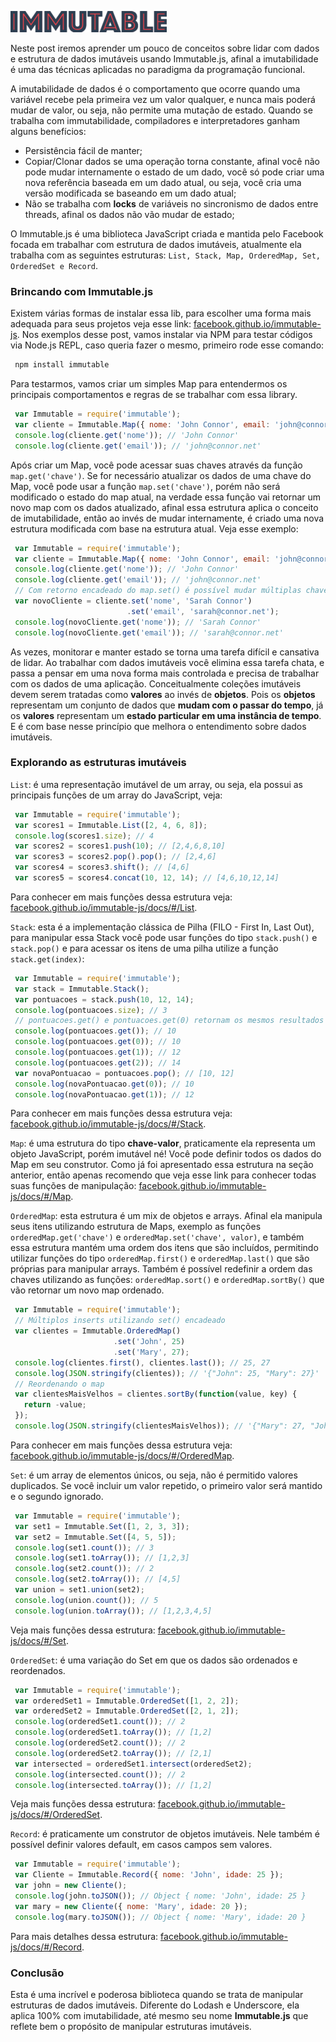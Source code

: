 ![Brincando com estruturas imutáveis usando Immutable.js](images/immutable-logo.png "Brincando com estruturas imutáveis usando Immutable.js")

Neste post iremos aprender um pouco de conceitos sobre lidar com dados e estrutura de dados imutáveis usando Immutable.js, afinal a imutabilidade é uma das técnicas aplicadas no paradigma da programação funcional.

A imutabilidade de dados é o comportamento que ocorre quando uma variável recebe pela primeira vez um valor qualquer, e nunca mais poderá mudar de valor, ou seja, não permite uma mutação de estado.
Quando se trabalha com immutabilidade, compiladores e interpretadores ganham alguns benefícios:

*   Persistência fácil de manter;
*   Copiar/Clonar dados se uma operação torna constante, afinal você não pode mudar internamente o estado de um dado, você só pode criar uma nova referência baseada em um dado atual, ou seja, você cria uma versão modificada se baseando em um dado atual;
*   Não se trabalha com **locks** de variáveis no sincronismo de dados entre threads, afinal os dados não vão mudar de estado;

O Immutable.js é uma biblioteca JavaScript criada e mantida pelo Facebook focada em trabalhar com estrutura de dados imutáveis, atualmente ela trabalha com as seguintes estruturas: `List, Stack, Map, OrderedMap, Set, OrderedSet e Record`.

### Brincando com Immutable.js

Existem várias formas de instalar essa lib, para escolher uma forma mais adequada para seus projetos veja esse link: [facebook.github.io/immutable-js](https://facebook.github.io/immutable-js). Nos exemplos desse post, vamos instalar via NPM para testar códigos via Node.js REPL, caso queria fazer o mesmo, primeiro rode esse comando:
``` bash
 npm install immutable
``` 

Para testarmos, vamos criar um simples Map para entendermos os principais comportamentos e regras de se trabalhar com essa library.
``` javascript
 var Immutable = require('immutable');
 var cliente = Immutable.Map({ nome: 'John Connor', email: 'john@connor.net' });
 console.log(cliente.get('nome')); // 'John Connor'
 console.log(cliente.get('email')); // 'john@connor.net'
``` 

Após criar um Map, você pode acessar suas chaves através da função `map.get('chave')`. Se for necessário atualizar os dados de uma chave do Map, você pode usar a função `map.set('chave')`, porém não será modificado o estado do map atual, na verdade essa função vai retornar um novo map com os dados atualizado, afinal essa estrutura aplica o conceito de imutabilidade, então ao invés de mudar internamente, é criado uma nova estrutura modificada com base na estrutura atual. Veja esse exemplo:

``` javascript
 var Immutable = require('immutable');
 var cliente = Immutable.Map({ nome: 'John Connor', email: 'john@connor.net' });
 console.log(cliente.get('nome')); // 'John Connor'
 console.log(cliente.get('email')); // 'john@connor.net'
 // Com retorno encadeado do map.set() é possível mudar múltiplas chaves!
 var novoCliente = cliente.set('nome', 'Sarah Connor')
                          .set('email', 'sarah@connor.net');
 console.log(novoCliente.get('nome')); // 'Sarah Connor'
 console.log(novoCliente.get('email')); // 'sarah@connor.net'
``` 

As vezes, monitorar e manter estado se torna uma tarefa difícil e cansativa de lidar. Ao trabalhar com dados imutáveis você elimina essa tarefa chata, e passa a pensar em uma nova forma mais controlada e precisa de trabalhar com os dados de uma aplicação. Conceitualmente coleções imutáveis devem serem tratadas como **valores** ao invés de **objetos**. Pois os **objetos** representam um conjunto de dados que **mudam com o passar do tempo**, já os **valores** representam um **estado particular em uma instância de tempo**. E é com base nesse princípio que melhora o entendimento sobre dados imutáveis.

### Explorando as estruturas imutáveis

`List`: é uma representação imutável de um array, ou seja, ela possui as principais funções de um array do JavaScript, veja:

``` javascript
 var Immutable = require('immutable');
 var scores1 = Immutable.List([2, 4, 6, 8]);
 console.log(scores1.size); // 4
 var scores2 = scores1.push(10); // [2,4,6,8,10]
 var scores3 = scores2.pop().pop(); // [2,4,6]
 var scores4 = scores3.shift(); // [4,6]
 var scores5 = scores4.concat(10, 12, 14); // [4,6,10,12,14]
``` 

Para conhecer em mais funções dessa estrutura veja: [facebook.github.io/immutable-js/docs/#/List](https://facebook.github.io/immutable-js/docs/#/List).

`Stack`: esta é a implementação clássica de Pilha (FILO - First In, Last Out), para manipular essa Stack você pode usar funções do tipo `stack.push()` e `stack.pop()` e para acessar os itens de uma pilha utilize a função `stack.get(index)`:

``` javascript
 var Immutable = require('immutable');
 var stack = Immutable.Stack();
 var pontuacoes = stack.push(10, 12, 14);
 console.log(pontuacoes.size); // 3
 // pontuacoes.get() e pontuacoes.get(0) retornam os mesmos resultados
 console.log(pontuacoes.get()); // 10
 console.log(pontuacoes.get(0)); // 10
 console.log(pontuacoes.get(1)); // 12
 console.log(pontuacoes.get(2)); // 14
 var novaPontuacao = pontuacoes.pop(); // [10, 12]
 console.log(novaPontuacao.get(0)); // 10
 console.log(novaPontuacao.get(1)); // 12
``` 

Para conhecer em mais funções dessa estrutura veja: [facebook.github.io/immutable-js/docs/#/Stack](https://facebook.github.io/immutable-js/docs/#/Stack).

`Map`: é uma estrutura do tipo **chave-valor**, praticamente ela representa um objeto JavaScript, porém imutável né! Você pode definir todos os dados do Map em seu construtor. Como já foi apresentado essa estrutura na seção anterior, então apenas recomendo que veja esse link para conhecer todas suas funções de manipulação: [facebook.github.io/immutable-js/docs/#/Map](https://facebook.github.io/immutable-js/docs/#/Map).

`OrderedMap`: esta estrutura é um mix de objetos e arrays. Afinal ela manipula seus itens utilizando estrutura de Maps, exemplo as funções `orderedMap.get('chave')` e `orderedMap.set('chave', valor)`, e também essa estrutura mantém uma ordem dos itens que são incluídos, permitindo utilizar funções do tipo `orderedMap.first()` e `orderedMap.last()` que são próprias para manipular arrays. Também é possível redefinir a ordem das chaves utilizando as funções: `orderedMap.sort()` e `orderedMap.sortBy()` que vão retornar um novo map ordenado.

``` javascript
 var Immutable = require('immutable');
 // Múltiplos inserts utilizando set() encadeado
 var clientes = Immutable.OrderedMap()
                       .set('John', 25)
                       .set('Mary', 27);
 console.log(clientes.first(), clientes.last()); // 25, 27
 console.log(JSON.stringify(clientes)); // '{"John": 25, "Mary": 27}'
 // Reordenando o map
 var clientesMaisVelhos = clientes.sortBy(function(value, key) {
   return -value;
 });
 console.log(JSON.stringify(clientesMaisVelhos)); // '{"Mary": 27, "John": 25}'
``` 

Para conhecer em mais funções dessa estrutura veja: [facebook.github.io/immutable-js/docs/#/OrderedMap](https://facebook.github.io/immutable-js/docs/#/OrderedMap).

`Set`: é um array de elementos únicos, ou seja, não é permitido valores duplicados. Se você incluir um valor repetido, o primeiro valor será mantido e o segundo ignorado.

``` javascript
 var Immutable = require('immutable');
 var set1 = Immutable.Set([1, 2, 3, 3]);
 var set2 = Immutable.Set([4, 5, 5]);
 console.log(set1.count()); // 3
 console.log(set1.toArray()); // [1,2,3]
 console.log(set2.count()); // 2
 console.log(set2.toArray()); // [4,5]
 var union = set1.union(set2);
 console.log(union.count()); // 5
 console.log(union.toArray()); // [1,2,3,4,5]
``` 

Veja mais funções dessa estrutura: [facebook.github.io/immutable-js/docs/#/Set](https://facebook.github.io/immutable-js/docs/#/Set).

`OrderedSet`: é uma variação do Set em que os dados são ordenados e reordenados.

``` javascript
 var Immutable = require('immutable');
 var orderedSet1 = Immutable.OrderedSet([1, 2, 2]);
 var orderedSet2 = Immutable.OrderedSet([2, 1, 2]);
 console.log(orderedSet1.count()); // 2
 console.log(orderedSet1.toArray()); // [1,2]
 console.log(orderedSet2.count()); // 2
 console.log(orderedSet2.toArray()); // [2,1]
 var intersected = orderedSet1.intersect(orderedSet2);
 console.log(intersected.count()); // 2
 console.log(intersected.toArray()); // [1,2]
``` 

Veja mais funções dessa estrutura: [facebook.github.io/immutable-js/docs/#/OrderedSet](https://facebook.github.io/immutable-js/docs/#/OrderedSet).

`Record`: é praticamente um construtor de objetos imutáveis. Nele também é possível definir valores default, em casos campos sem valores.

``` javascript
 var Immutable = require('immutable');
 var Cliente = Immutable.Record({ nome: 'John', idade: 25 });
 var john = new Cliente();
 console.log(john.toJSON()); // Object { nome: 'John', idade: 25 }
 var mary = new Cliente({ nome: 'Mary', idade: 20 });
 console.log(mary.toJSON()); // Object { nome: 'Mary', idade: 20 }
``` 

Para mais detalhes dessa estrutura: [facebook.github.io/immutable-js/docs/#/Record](https://facebook.github.io/immutable-js/docs/#/Record).

### Conclusão

Esta é uma incrível e poderosa biblioteca quando se trata de manipular estruturas de dados imutáveis. Diferente do Lodash e Underscore, ela aplica 100% com imutabilidade, até mesmo seu nome **Immutable.js** que reflete bem o propósito de manipular estruturas imutáveis.